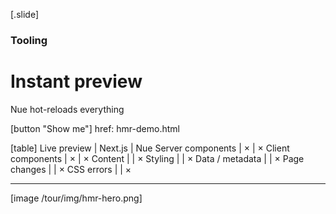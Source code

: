 
[.slide]
  ### Tooling
  # Instant preview
  Nue hot-reloads everything

  [button "Show me"]
    href: hmr-demo.html

  [table]
    Live preview          | Next.js | Nue
    Server components     | ×       | ×
    Client components     | ×       | ×
    Content               |         | ×
    Styling               |         | ×
    Data / metadata       |         | ×
    Page changes          |         | ×
    CSS errors            |         | ×

  ---

  [image /tour/img/hmr-hero.png]



